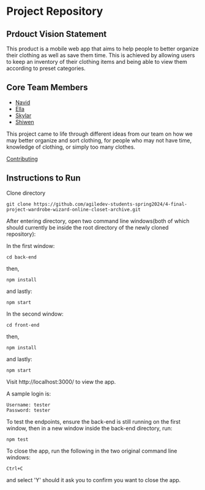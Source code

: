 # Project Repository

## Prdouct Vision Statement

This product is a mobile web app that aims to help people to better organize their clothing as well as save them time. This is achieved by allowing users to keep an inventory of their clothing items and being able to view them according to preset categories.

## Core Team Members

* [Navid](https://github.com/N-A-V-I-D)
* [Ella](https://github.com/Ella-zizzzy)
* [Skylar](https://github.com/skylar-mo)
* [Shiwen](https://github.com/ShiwenFang)

This project came to life through different ideas from our team on how we may better organize and sort clothing, for people who may not have time, knowledge of clothing, or simply too many clothes.

[Contributing](CONTRIBUTING.md)

## Instructions to Run

Clone directory
```
git clone https://github.com/agiledev-students-spring2024/4-final-project-wardrobe-wizard-online-closet-archive.git
```
After entering directory, open two command line windows(both of which should currently be inside the root directory of the newly cloned repository):

In the first window:
```
cd back-end
```

then,
```
npm install
```

and lastly:
```
npm start
```

In the second window:
```
cd front-end
```

then,
```
npm install
```

and lastly:
```
npm start
```

Visit http://localhost:3000/ to view the app.

A sample login is:
```
Username: tester
Password: tester 
```

To test the endpoints, ensure the back-end is still running on the first window, then in a new window inside the back-end directory, run:

```
npm test
```

To close the app, run the following in the two original command line windows:
```
Ctrl+C
```
and select 'Y' should it ask you to confirm you want to close the app.